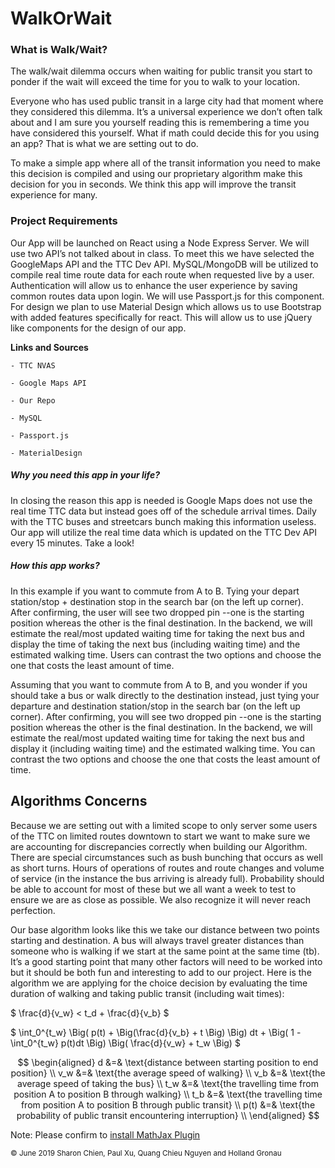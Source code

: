 # WalkOrWait

### What is Walk/Wait?
The walk/wait dilemma occurs when waiting for public transit you start to ponder if the wait will exceed the time for you to walk to your location. 

Everyone who has used public transit in a large city had that moment where they considered this dilemma. It’s a universal experience we don’t often talk about and I am sure you yourself reading this is remembering a time you have considered this yourself. What if math could decide this for you using an app? That is what we are setting out to do. 

To make a simple app where all of the transit information you need to make this decision is compiled and using our proprietary algorithm make this decision for you in seconds. We think this app will improve the transit experience for many. 

### Project Requirements
Our App will be launched on React using a Node Express Server. 
We will use two API’s not talked about in class. To meet this we have selected the GoogleMaps API and the TTC Dev API. 
MySQL/MongoDB will be utilized to compile real time route data for each route when requested live by a user.
Authentication will allow us to enhance the user experience by saving common routes data upon login. We will use Passport.js for this component.
For design we plan to use Material Design which allows us to use Bootstrap with added features specifically for react. This will allow us to use jQuery like components for the design of our app.

$\textbf{Links and Sources}$
   
    - TTC NVAS
  
    - Google Maps API
  
    - Our Repo
  
    - MySQL
  
    - Passport.js

    - MaterialDesign

##### $\textit{Why you need this app in your life?}$
In closing the reason this app is needed is Google Maps does not use the real time TTC data but instead goes off of the schedule arrival times. Daily with the TTC buses and streetcars bunch making this information useless. Our app will utilize the real time data which is updated on the TTC Dev API every 15 minutes.  Take a look! 

##### $\textit{How this app works?}$
In this example if you want to commute from A to B. Tying your depart station/stop + destination stop in the search bar (on the left up corner). After confirming, the user will see two dropped pin --one is the starting position whereas the other is the final destination. In the backend, we will estimate the real/most updated waiting time for taking the next bus and display the time of taking the next bus (including waiting time) and the estimated walking time. Users can contrast the two options and choose the one that costs the least amount of time.

Assuming that you want to commute from A to B, and you wonder if you should take a bus or walk directly to the destination instead, just tying your departure and destination station/stop in the search bar (on the left up corner). After confirming, you will see two dropped pin --one is the starting position whereas the other is the final destination. In the backend, we will estimate the real/most updated waiting time for taking the next bus and display it (including waiting time) and the estimated walking time. You can contrast the two options and choose the one that costs the least amount of time.



## Algorithms Concerns
Because we are setting out with a limited scope to only server some users of the TTC on limited routes downtown to start we want to make sure we are accounting for discrepancies correctly when building our Algorithm. There are special circumstances such as bush bunching that occurs as well as short turns. Hours of operations of routes and route changes and volume of service (in the instance the bus arriving is already full). Probability should be able to account for most of these but we all want a week to test to ensure we are as close as possible. We also recognize it will never reach perfection. 

Our base algorithm looks like this we take our distance between two points starting and destination. A bus will always travel greater distances than someone who is walking if we start at the same point at the same time (tb). It’s a good starting point that many other factors will need to be worked into but it should be both fun and interesting to add to our project. 
Here is the algorithm we are applying for the choice decision by evaluating the time duration of walking and taking public transit (including wait times):

$
\frac{d}{v_w} < t_d + \frac{d}{v_b} $

$
\int_0^{t_w} \Big( p(t) + \Big(\frac{d}{v_b} + t \Big) \Big)  dt + \Big( 1 - \int_0^{t_w} p(t)dt \Big) \Big( \frac{d}{v_w} + t_w \Big)
$

$$
\begin{aligned}
d &=& \text{distance between starting position to end position} \\
v_w &=& \text{the average speed of walking} \\
v_b &=& \text{the average speed of taking the bus} \\
t_w &=& \text{the travelling time from position A to position B through walking} \\
t_b &=& \text{the travelling time from position A to position B through public transit} \\
p(t) &=& \text{the probability of public transit encountering interruption} \\
\end{aligned}
$$

Note: 
Please confirm to [install MathJax Plugin](https://chrome.google.com/webstore/detail/mathjax-plugin-for-github/ioemnmodlmafdkllaclgeombjnmnbima)

<sub>&copy; June 2019 Sharon Chien, Paul Xu, Quang Chieu Nguyen and Holland Gronau </sub>
